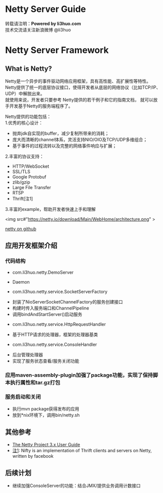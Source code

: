 Netty Server Guide
=====================
转载请注明：**Powered by li3huo.com**  
技术交流请关注新浪微博 @li3huo

# Netty Server Framework

## What is Netty?

Netty是一个异步的事件驱动网络应用框架，具有高性能、高扩展性等特性。  
Netty提供了统一的底层协议接口，使得开发者从底层的网络协议（比如TCP/IP、UDP）中解脱出来。  
就使用来说，开发者只要参考 Netty提供的若干例子和它的指南文档，
就可以放手开发基于Netty的服务端程序了。

Netty提供的功能包括：  
1.优秀的核心设计：
 * 抛弃jdk自实现的buffer，减少复制所带来的消耗；
 * 庞大而清晰的channel体系，灵活支持NIO/OIO及TCP/UDP多维组合；
 * 基于事件的过程流转以及完整的网络事件响应与扩展；

2.丰富的协议支持：
 * HTTP/WebSocket
 * SSL/TLS
 * Google Protobuf
 * zlib/gzip
 * Large File Transfer
 * RTSP
 * Thrift[注1]

3.丰富的example，帮助开发者快速上手和理解

<img src#"https://netty.io/download/Main/WebHome/architecture.png" >

[netty on github](https://github.com/netty/netty)


## 应用开发框架介绍

### 代码结构
* com.li3huo.netty.DemoServer
 - Daemon
* com.li3huo.netty.service.SocketServerFactory
 - 封装了NioServerSocketChannelFactory的服务创建接口
 - 构建时传入服务端口和ChannelPipeline
 - 调用bindAndStartServer()启动服务
* com.li3huo.netty.service.HttpRequestHandler
 - 基于HTTP请求的处理器，框架的处理器基类
* com.li3huo.netty.service.ConsoleHandler
 - 后台管理处理器
 - 实现了服务状态查看/服务关闭功能

### 应用maven-assembly-plugin加强了package功能，实现了保持脚本执行属性和tar.gz打包

### 服务启动和关闭
* 执行mvn package获得发布的应用
* 放到*nix环境下，调用bin/netty.sh

## 其他参考

* [The Netty Project 3.x User Guide](http://static.netty.io/3.6/guide/)
* [注1](https://github.com/facebook/nifty/): Nifty is an implementation of Thrift clients and servers on Netty, written by facebook

## 后续计划

* 继续加强ConsoleServer的功能：结合JMX/提供业务调用计数接口
